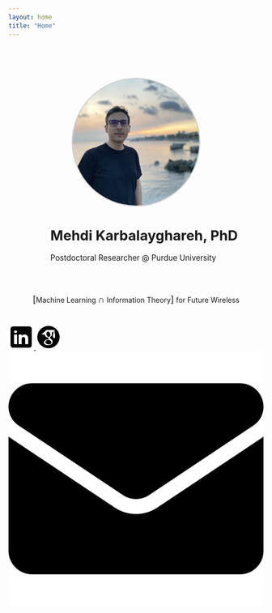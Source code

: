 ```yaml
---
layout: home
title: "Home"
---
```


<div style="display: flex; align-items: center; justify-content: center; flex-wrap: wrap; padding: 4rem 2rem; max-width: 1000px; margin: 0 auto;">

  <!-- Left: Profile photo -->
  <div style="flex-shrink: 0;">
    <img src="/assets/images/52616DFD-22BC-42F9-9AD0-132018D2E23D_1_105_c.jpeg" 
         alt="Profile Photo" 
         style="width: 250px; height: 250px; border-radius: 50%; object-fit: cover; border: 2px solid #ccc;">
  </div>

  <!-- Right: Name + Affiliation -->
  <div style="margin-left: 2rem; max-width: 800px;">
    <h1 class="homepage-name" style="font-size: 1.7rem;">Mehdi Karbalayghareh, PhD</h1>
    <p class="affiliation" style="margin-top: 5mm; font-size: 0.95rem;">Postdoctoral Researcher @ Purdue University</p>
  </div>
</div>

<p class="homepage-intro" style="text-align: center; margin-top: -0.5cm;">
  <span style="font-size: 1.3em;">[</span>Machine Learning 
  <span style="font-size: 1.3em;">∩</span> 
  Information Theory<span style="font-size: 1.3em;">]</span> for Future Wireless
</p>

<!-- Social icons -->
<div class="social-icons" style="margin-top: 1cm;">
  <a href="https://www.linkedin.com/in/mehdi-karbalayghareh-818b0392/" target="_blank">
    <img src="/assets/images/linkedin.png" alt="LinkedIn" />
  </a>
  <a href="https://scholar.google.com/citations?user=DRw2sL8AAAAJ&hl=en" target="_blank">
    <img src="/assets/images/scholar.png" alt="Google Scholar" />
  </a>
  <a href="mailto:mkarbala@purdue.edu">
    <img src="/assets/images/email.png" alt="Email" />
  </a>
</div>
